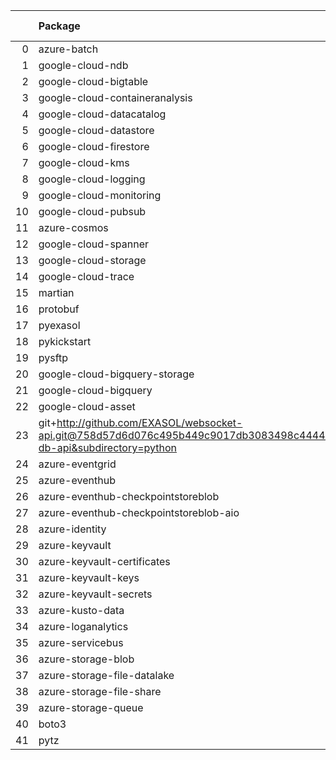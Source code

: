 <!-- markdown-link-check-disable -->

|    | Package                                                                                                                       | Version in 2.3.0     | Version in 2.4.0     | Status   |
|---:|:------------------------------------------------------------------------------------------------------------------------------|:---------------------|:---------------------|:---------|
|  0 | azure-batch                                                                                                                   | 10.0.0               | 10.0.0               |          |
|  1 | google-cloud-ndb                                                                                                              | 1.9.0                | 1.9.0                |          |
|  2 | google-cloud-bigtable                                                                                                         | 2.2.0                | 2.2.0                |          |
|  3 | google-cloud-containeranalysis                                                                                                | 2.3.0                | 2.3.0                |          |
|  4 | google-cloud-datacatalog                                                                                                      | 3.2.1                | 3.2.1                |          |
|  5 | google-cloud-datastore                                                                                                        | 2.1.3                | 2.1.3                |          |
|  6 | google-cloud-firestore                                                                                                        | 2.1.3                | 2.1.3                |          |
|  7 | google-cloud-kms                                                                                                              | 2.3.0                | 2.3.0                |          |
|  8 | google-cloud-logging                                                                                                          | 2.5.0                | 2.5.0                |          |
|  9 | google-cloud-monitoring                                                                                                       | 2.2.1                | 2.2.1                |          |
| 10 | google-cloud-pubsub                                                                                                           | 2.5.0                | 2.5.0                |          |
| 11 | azure-cosmos                                                                                                                  | 4.2.0                | 4.2.0                |          |
| 12 | google-cloud-spanner                                                                                                          | 3.5.0                | 3.5.0                |          |
| 13 | google-cloud-storage                                                                                                          | 1.38.0               | 1.38.0               |          |
| 14 | google-cloud-trace                                                                                                            | 1.2.0                | 1.2.0                |          |
| 15 | martian                                                                                                                       | 1.4                  | 1.4                  |          |
| 16 | protobuf                                                                                                                      | 3.17.3               | 3.17.3               |          |
| 17 | pyexasol                                                                                                                      | 0.20.0               | 0.20.0               |          |
| 18 | pykickstart                                                                                                                   | 3.33                 | 3.33                 |          |
| 19 | pysftp                                                                                                                        | 0.2.9                | 0.2.9                |          |
| 20 | google-cloud-bigquery-storage                                                                                                 | 2.4.0                | 2.4.0                |          |
| 21 | google-cloud-bigquery                                                                                                         | 2.20.0               | 2.20.0               |          |
| 22 | google-cloud-asset                                                                                                            | 3.1.0                | 3.1.0                |          |
| 23 | git+http://github.com/EXASOL/websocket-api.git@758d57d6d076c495b449c9017db3083498c44445#egg=exasol-db-api&subdirectory=python | No version specified | No version specified |          |
| 24 | azure-eventgrid                                                                                                               | 4.3.0                | 4.3.0                |          |
| 25 | azure-eventhub                                                                                                                | 5.5.0                | 5.5.0                |          |
| 26 | azure-eventhub-checkpointstoreblob                                                                                            | 1.1.4                | 1.1.4                |          |
| 27 | azure-eventhub-checkpointstoreblob-aio                                                                                        | 1.1.4                | 1.1.4                |          |
| 28 | azure-identity                                                                                                                | 1.6.0                | 1.6.0                |          |
| 29 | azure-keyvault                                                                                                                | 4.1.0                | 4.1.0                |          |
| 30 | azure-keyvault-certificates                                                                                                   | 4.2.1                | 4.2.1                |          |
| 31 | azure-keyvault-keys                                                                                                           | 4.3.1                | 4.3.1                |          |
| 32 | azure-keyvault-secrets                                                                                                        | 4.2.0                | 4.2.0                |          |
| 33 | azure-kusto-data                                                                                                              | 2.1.3                | 2.1.3                |          |
| 34 | azure-loganalytics                                                                                                            | 0.1.0                | 0.1.0                |          |
| 35 | azure-servicebus                                                                                                              | 7.3.0                | 7.3.0                |          |
| 36 | azure-storage-blob                                                                                                            | 12.8.1               | 12.8.1               |          |
| 37 | azure-storage-file-datalake                                                                                                   | 12.4.0               | 12.4.0               |          |
| 38 | azure-storage-file-share                                                                                                      | 12.5.0               | 12.5.0               |          |
| 39 | azure-storage-queue                                                                                                           | 12.1.6               | 12.1.6               |          |
| 40 | boto3                                                                                                                         | 1.17.96              | 1.17.96              |          |
| 41 | pytz                                                                                                                          | 2021.1               | 2021.1               |          |